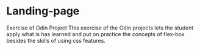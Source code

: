 # Landing-page

Exercise of Odin Project
This exercise of the Odin projects lets the student apply what is has learned and put on practice the concepts of flex-box besides the skills of using css features.
